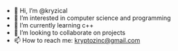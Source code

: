 - 👋 Hi, I’m @kryzical
- 👀 I’m interested in computer science and programming
- 🌱 I’m currently learning c++
- 💞️ I’m looking to collaborate on projects
- 📫 How to reach me: kryptozinc@gmail.com 

<!---
kryzical/kryzical is a ✨ special ✨ repository because its `README.md` (this file) appears on your GitHub profile.
You can click the Preview link to take a look at your changes.
--->
